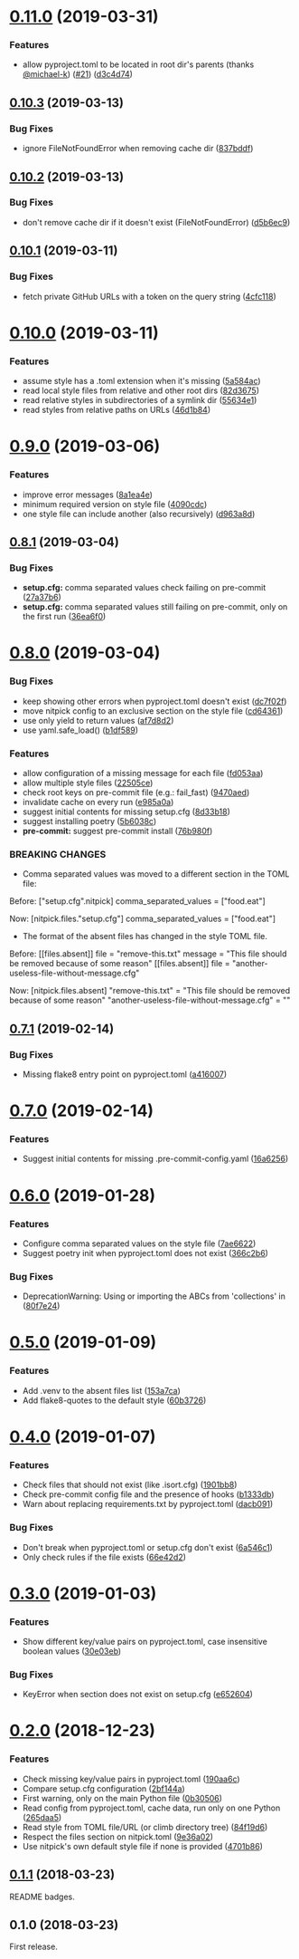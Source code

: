 # [0.11.0](https://github.com/andreoliwa/flake8-nitpick/compare/v0.10.3...v0.11.0) (2019-03-31)


### Features

* allow pyproject.toml to be located in root dir's parents (thanks [@michael-k](https://github.com/michael-k)) ([#21](https://github.com/andreoliwa/flake8-nitpick/issues/21)) ([d3c4d74](https://github.com/andreoliwa/flake8-nitpick/commit/d3c4d74))

<a name="0.10.3"></a>
## [0.10.3](https://github.com/andreoliwa/flake8-nitpick/compare/v0.10.2...v0.10.3) (2019-03-13)


### Bug Fixes

* ignore FileNotFoundError when removing cache dir ([837bddf](https://github.com/andreoliwa/flake8-nitpick/commit/837bddf))



<a name="0.10.2"></a>
## [0.10.2](https://github.com/andreoliwa/flake8-nitpick/compare/v0.10.1...v0.10.2) (2019-03-13)


### Bug Fixes

* don't remove cache dir if it doesn't exist (FileNotFoundError) ([d5b6ec9](https://github.com/andreoliwa/flake8-nitpick/commit/d5b6ec9))



<a name="0.10.1"></a>
## [0.10.1](https://github.com/andreoliwa/flake8-nitpick/compare/v0.10.0...v0.10.1) (2019-03-11)


### Bug Fixes

* fetch private GitHub URLs with a token on the query string ([4cfc118](https://github.com/andreoliwa/flake8-nitpick/commit/4cfc118))



<a name="0.10.0"></a>
# [0.10.0](https://github.com/andreoliwa/flake8-nitpick/compare/v0.9.0...v0.10.0) (2019-03-11)


### Features

* assume style has a .toml extension when it's missing ([5a584ac](https://github.com/andreoliwa/flake8-nitpick/commit/5a584ac))
* read local style files from relative and other root dirs ([82d3675](https://github.com/andreoliwa/flake8-nitpick/commit/82d3675))
* read relative styles in subdirectories of a symlink dir ([55634e1](https://github.com/andreoliwa/flake8-nitpick/commit/55634e1))
* read styles from relative paths on URLs ([46d1b84](https://github.com/andreoliwa/flake8-nitpick/commit/46d1b84))



<a name="0.9.0"></a>
# [0.9.0](https://github.com/andreoliwa/flake8-nitpick/compare/v0.8.1...v0.9.0) (2019-03-06)


### Features

* improve error messages ([8a1ea4e](https://github.com/andreoliwa/flake8-nitpick/commit/8a1ea4e))
* minimum required version on style file ([4090cdc](https://github.com/andreoliwa/flake8-nitpick/commit/4090cdc))
* one style file can include another (also recursively) ([d963a8d](https://github.com/andreoliwa/flake8-nitpick/commit/d963a8d))



<a name="0.8.1"></a>
## [0.8.1](https://github.com/andreoliwa/flake8-nitpick/compare/v0.8.0...v0.8.1) (2019-03-04)


### Bug Fixes

* **setup.cfg:** comma separated values check failing on pre-commit ([27a37b6](https://github.com/andreoliwa/flake8-nitpick/commit/27a37b6))
* **setup.cfg:** comma separated values still failing on pre-commit, only on the first run ([36ea6f0](https://github.com/andreoliwa/flake8-nitpick/commit/36ea6f0))



<a name="0.8.0"></a>
# [0.8.0](https://github.com/andreoliwa/flake8-nitpick/compare/v0.7.1...v0.8.0) (2019-03-04)


### Bug Fixes

* keep showing other errors when pyproject.toml doesn't exist ([dc7f02f](https://github.com/andreoliwa/flake8-nitpick/commit/dc7f02f))
* move nitpick config to an exclusive section on the style file ([cd64361](https://github.com/andreoliwa/flake8-nitpick/commit/cd64361))
* use only yield to return values ([af7d8d2](https://github.com/andreoliwa/flake8-nitpick/commit/af7d8d2))
* use yaml.safe_load() ([b1df589](https://github.com/andreoliwa/flake8-nitpick/commit/b1df589))


### Features

* allow configuration of a missing message for each file ([fd053aa](https://github.com/andreoliwa/flake8-nitpick/commit/fd053aa))
* allow multiple style files ([22505ce](https://github.com/andreoliwa/flake8-nitpick/commit/22505ce))
* check root keys on pre-commit file (e.g.: fail_fast) ([9470aed](https://github.com/andreoliwa/flake8-nitpick/commit/9470aed))
* invalidate cache on every run ([e985a0a](https://github.com/andreoliwa/flake8-nitpick/commit/e985a0a))
* suggest initial contents for missing setup.cfg ([8d33b18](https://github.com/andreoliwa/flake8-nitpick/commit/8d33b18))
* suggest installing poetry ([5b6038c](https://github.com/andreoliwa/flake8-nitpick/commit/5b6038c))
* **pre-commit:** suggest pre-commit install ([76b980f](https://github.com/andreoliwa/flake8-nitpick/commit/76b980f))


### BREAKING CHANGES

* Comma separated values was moved to a different section in the TOML file:

Before:
["setup.cfg".nitpick]
comma_separated_values = ["food.eat"]

Now:
[nitpick.files."setup.cfg"]
comma_separated_values = ["food.eat"]
* The format of the absent files has changed in the style TOML file.

Before:
[[files.absent]]
file = "remove-this.txt"
message = "This file should be removed because of some reason"
[[files.absent]]
file = "another-useless-file-without-message.cfg"

Now:
[nitpick.files.absent]
"remove-this.txt" = "This file should be removed because of some reason"
"another-useless-file-without-message.cfg" = ""



<a name="0.7.1"></a>
## [0.7.1](https://github.com/andreoliwa/flake8-nitpick/compare/v0.7.0...v0.7.1) (2019-02-14)


### Bug Fixes

* Missing flake8 entry point on pyproject.toml ([a416007](https://github.com/andreoliwa/flake8-nitpick/commit/a416007))



<a name="0.7.0"></a>
# [0.7.0](https://github.com/andreoliwa/flake8-nitpick/compare/v0.6.0...v0.7.0) (2019-02-14)


### Features

* Suggest initial contents for missing .pre-commit-config.yaml ([16a6256](https://github.com/andreoliwa/flake8-nitpick/commit/16a6256))



<a name="0.6.0"></a>
# [0.6.0](https://github.com/andreoliwa/flake8-nitpick/compare/v0.5.0...v0.6.0) (2019-01-28)


### Features

* Configure comma separated values on the style file ([7ae6622](https://github.com/andreoliwa/flake8-nitpick/commit/7ae6622))
* Suggest poetry init when pyproject.toml does not exist ([366c2b6](https://github.com/andreoliwa/flake8-nitpick/commit/366c2b6))

### Bug Fixes

* DeprecationWarning: Using or importing the ABCs from 'collections' in ([80f7e24](https://github.com/andreoliwa/flake8-nitpick/commit/80f7e24))



<a name="0.5.0"></a>
# [0.5.0](https://github.com/andreoliwa/flake8-nitpick/compare/v0.4.0...v0.5.0) (2019-01-09)


### Features

* Add .venv to the absent files list ([153a7ca](https://github.com/andreoliwa/flake8-nitpick/commit/153a7ca))
* Add flake8-quotes to the default style ([60b3726](https://github.com/andreoliwa/flake8-nitpick/commit/60b3726))



<a name="0.4.0"></a>
# [0.4.0](https://github.com/andreoliwa/flake8-nitpick/compare/v0.3.0...v0.4.0) (2019-01-07)


### Features

* Check files that should not exist (like .isort.cfg) ([1901bb8](https://github.com/andreoliwa/flake8-nitpick/commit/1901bb8))
* Check pre-commit config file and the presence of hooks ([b1333db](https://github.com/andreoliwa/flake8-nitpick/commit/b1333db))
* Warn about replacing requirements.txt by pyproject.toml ([dacb091](https://github.com/andreoliwa/flake8-nitpick/commit/dacb091))

### Bug Fixes

* Don't break when pyproject.toml or setup.cfg don't exist ([6a546c1](https://github.com/andreoliwa/flake8-nitpick/commit/6a546c1))
* Only check rules if the file exists ([66e42d2](https://github.com/andreoliwa/flake8-nitpick/commit/66e42d2))



<a name="0.3.0"></a>
# [0.3.0](https://github.com/andreoliwa/flake8-nitpick/compare/v0.2.0...v0.3.0) (2019-01-03)


### Features

* Show different key/value pairs on pyproject.toml, case insensitive boolean values ([30e03eb](https://github.com/andreoliwa/flake8-nitpick/commit/30e03eb))

### Bug Fixes

* KeyError when section does not exist on setup.cfg ([e652604](https://github.com/andreoliwa/flake8-nitpick/commit/e652604))



<a name="0.2.0"></a>
# [0.2.0](https://github.com/andreoliwa/flake8-nitpick/compare/v0.1.1...v0.2.0) (2018-12-23)


### Features

* Check missing key/value pairs in pyproject.toml ([190aa6c](https://github.com/andreoliwa/flake8-nitpick/commit/190aa6c))
* Compare setup.cfg configuration ([2bf144a](https://github.com/andreoliwa/flake8-nitpick/commit/2bf144a))
* First warning, only on the main Python file ([0b30506](https://github.com/andreoliwa/flake8-nitpick/commit/0b30506))
* Read config from pyproject.toml, cache data, run only on one Python  ([265daa5](https://github.com/andreoliwa/flake8-nitpick/commit/265daa5))
* Read style from TOML file/URL (or climb directory tree) ([84f19d6](https://github.com/andreoliwa/flake8-nitpick/commit/84f19d6))
* Respect the files section on nitpick.toml ([9e36a02](https://github.com/andreoliwa/flake8-nitpick/commit/9e36a02))
* Use nitpick's own default style file if none is provided ([4701b86](https://github.com/andreoliwa/flake8-nitpick/commit/4701b86))



<a name="0.1.1"></a>
## [0.1.1](https://github.com/andreoliwa/flake8-nitpick/compare/v0.1.0...v0.1.1) (2018-03-23)

README badges.

<a name="0.1.0"></a>
## 0.1.0 (2018-03-23)

First release.
